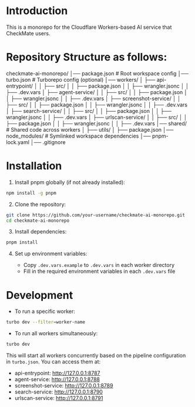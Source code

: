 # Introduction

This is a monorepo for the Cloudflare Workers-based AI service that CheckMate users.

# Repository Structure as follows:

checkmate-ai-monorepo/
│── package.json # Root workspace config
│── turbo.json # Turborepo config (optional)
│── workers/
│ ├── api-entrypoint/
│ │ ├── src/
│ │ ├── package.json
│ │ ├── wrangler.jsonc
│ │ ├── .dev.vars
│ ├── agent-service/
│ │ ├── src/
│ │ ├── package.json
│ │ ├── wrangler.jsonc
│ │ ├── .dev.vars
│ ├── screenshot-service/
│ │ ├── src/
│ │ ├── package.json
│ │ ├── wrangler.jsonc
│ │ ├── .dev.vars
│ ├── search-service/
│ │ ├── src/
│ │ ├── package.json
│ │ ├── wrangler.jsonc
│ │ ├── .dev.vars
│ ├── urlscan-service/
│ │ ├── src/
│ │ ├── package.json
│ │ ├── wrangler.jsonc
│ │ ├── .dev.vars
│── shared/ # Shared code across workers
│ ├── utils/
│ ├── package.json
│── node_modules/ # Symlinked workspace dependencies
│── pnpm-lock.yaml
│── .gitignore

# Installation

1. Install pnpm globally (if not already installed):

```bash
npm install -g pnpm
```

2. Clone the repository:

```bash
git clone https://github.com/your-username/checkmate-ai-monorepo.git
cd checkmate-ai-monorepo
```

3. Install dependencies:

```bash
pnpm install
```

4. Set up environment variables:

   - Copy `.dev.vars.example` to `.dev.vars` in each worker directory
   - Fill in the required environment variables in each `.dev.vars` file

# Development

- To run a specific worker:

```bash
turbo dev --filter=worker-name
```

- To run all workers simultaneously:

```bash
turbo dev
```

This will start all workers concurrently based on the pipeline configuration in `turbo.json`. You can access them at:

- api-entrypoint: http://127.0.0.1:8787
- agent-service: http://127.0.0.1:8788
- screenshot-service: http://127.0.0.1:8789
- search-service: http://127.0.0.1:8790
- urlscan-service: http://127.0.0.1:8791
